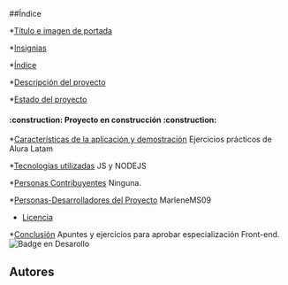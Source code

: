 
##Índice

*[Título e imagen de portada](#Título-e-imagen-de-portada)

*[Insignias](#insignias)

*[Índice](#índice)

*[Descripción del proyecto](#descripción-del-proyecto)

*[Estado del proyecto](#Estado-del-proyecto)
<h4 align="left">
:construction: Proyecto en construcción :construction:
</h4>

*[Características de la aplicación y demostración](#Características-de-la-aplicación-y-demostración)
Ejercicios prácticos de Alura Latam

*[Tecnologías utilizadas](#tecnologías-utilizadas)
JS y NODEJS

*[Personas Contribuyentes](#personas-contribuyentes)
Ninguna.

*[Personas-Desarrolladores del Proyecto](#personas-desarrolladores)
MarleneMS09
* [Licencia](#licencia)

*[Conclusión](#conclusión)
Apuntes y ejercicios para aprobar especialización Front-end. 
![Badge en Desarollo](https://img.shields.io/badge/STATUS-EN%20DESAROLLO-green)
## Autores
